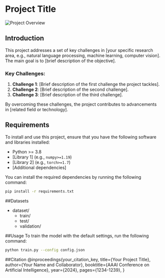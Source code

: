# Project Title

![Project Overview](/Users/anleike/Desktop/202408论文/model3.png)

## Introduction

This project addresses a set of key challenges in [your specific research area, e.g., natural language processing, machine learning, computer vision]. The main goal is to [brief description of the objective].

### Key Challenges:
1. **Challenge 1**: [Brief description of the first challenge the project tackles].
2. **Challenge 2**: [Brief description of the second challenge].
3. **Challenge 3**: [Brief description of the third challenge].

By overcoming these challenges, the project contributes to advancements in [related field or technology]. 

## Requirements

To install and use this project, ensure that you have the following software and libraries installed:

- Python >= 3.8
- [Library 1] (e.g., `numpy>=1.19`)
- [Library 2] (e.g., `torch>=1.7`)
- [Additional dependencies]

You can install the required dependencies by running the following command:

```bash
pip install -r requirements.txt
```
##Datasets
- dataset/
    - train/
    - test/
    - validation/

##Usage
To train the model with the default settings, run the following command:
```bash
python train.py --config config.json
```

##Citation
@inproceedings{your_citation_key,
  title={Your Project Title},
  author={Your Name and Collaborator},
  booktitle={AAAI Conference on Artificial Intelligence},
  year={2024},
  pages={1234-1239},
}
